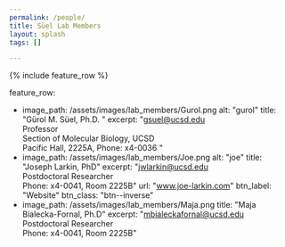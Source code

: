 ```yaml
---
permalink: /people/
title: Süel Lab Members
layout: splash
tags: []

---
```

{% include feature_row %}

feature_row:
  - image_path: /assets/images/lab_members/Gurol.png
    alt: "gurol"
    title: "Gürol M. Süel, Ph.D. "
    excerpt: "gsuel@ucsd.edu  
    Professor  
	Section of Molecular Biology, UCSD  
	Pacific Hall, 2225A, Phone: x4-0036  "
  - image_path: /assets/images/lab_members/Joe.png
    alt: "joe"
    title: "Joseph Larkin, PhD"
    excerpt: "jwlarkin@ucsd.edu  
	Postdoctoral Researcher   
	Phone: x4-0041, Room 2225B"
    url: "www.joe-larkin.com"
    btn_label: "Website"
    btn_class: "btn--inverse"
  - image_path: /assets/images/lab_members/Maja.png
    title: "Maja Bialecka-Fornal, Ph.D"
    excerpt: "mbialeckafornal@ucsd.edu  
	Postdoctoral Researcher   
	Phone: x4-0041, Room 2225B"